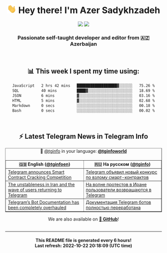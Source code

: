 <div align="center">
	<div>
		<h1>
      <img src="./assets/hi.gif" width="30px"> Hey there! I'm Azer Sadykhzadeh
    </h1>
    <img height="18" src="https://komarev.com/ghpvc/?username=sadykhzadeh&label=Views&color=2081c1&style=flat-square" />
		<a href="https://wakatime.com/@Azer"> <img height="18" src="https://wakatime.com/badge/user/f80ae27a-c328-426f-a381-bc84136e2dd6.svg" /> </a>
    <h3>
      Passionate self-taught developer and editor from 🇦🇿 Azerbaijan
    </h3>
  </div>
  <br>

<h2>📊 This week I spent my time using:</h2>

<!--START_SECTION:waka-->

```text
JavaScript   2 hrs 42 mins   ██████████████████▓░░░░░░   75.26 %
SQL          40 mins         ████▓░░░░░░░░░░░░░░░░░░░░   18.69 %
JSON         6 mins          ▓░░░░░░░░░░░░░░░░░░░░░░░░   03.16 %
HTML         5 mins          ▓░░░░░░░░░░░░░░░░░░░░░░░░   02.68 %
Markdown     0 secs          ░░░░░░░░░░░░░░░░░░░░░░░░░   00.18 %
Bash         0 secs          ░░░░░░░░░░░░░░░░░░░░░░░░░   00.02 %
```

<!--END_SECTION:waka-->

<br>

<h2>⚡️ Latest Telegram News in Telegram Info</h2>
  <table border>
		<tr>
			<th width="50%">🇬🇧 English (<a href="https://t.me/tginfoen">@tginfoen</a>)</th>
			<th>🇷🇺 На русском (<a href="https://t.me/tginfo">@tginfo</a>)</th>
		</tr>
		<caption>🚩 <a href="https://t.me/tginfo">@tginfo</a> in your language: <a href="https://t.me/tginfoworld"><b>@tginfoworld</b></a><caption/>
  <tr><td><a href="https://t.me/tginfoen/1507">Telegram announces Smart Contract Cracking Competition</a></td>
    <td><a href="https://t.me/tginfo/3455">Telegram объявил новый конкурс по взлому смарт-контрактов</a></td></tr><tr><td><a href="https://t.me/tginfoen/1506">The unstableness in Iran and the wave of users returning to Telegram</a></td>
    <td><a href="https://t.me/tginfo/3454">На волне протестов в Иране пользователи возвращаются в Telegram</a></td></tr><tr><td><a href="https://t.me/tginfoen/1505">Telegram’s Bot Documentation has been completely overhauled</a></td>
    <td><a href="https://t.me/tginfo/3453">Документация Telegram ботов полностью переработана</a></td></tr>
</table>
We are also available on <a href="https://github.com/tginfo"><b>🐙 GitHub</b></a>!
</div>

<br>
<hr>
<h4 align="center">This README file is generated <b>every 6 hours</b>!</br>Last refresh: <b>2022-10-22 20:18:09 (UTC time)</b></h4>
